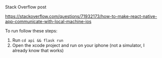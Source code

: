 Stack Overflow post

https://stackoverflow.com/questions/71932173/how-to-make-react-native-app-communicate-with-local-machine-ios

To run follow these steps:

1. Run `cd api && flask run`
2. Open the xcode project and run on your iphone (not a simulator, I already know that works)